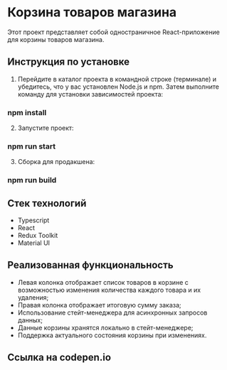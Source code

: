 # Корзина товаров магазина

Этот проект представляет собой одностраничное React-приложение для корзины товаров магазина.

## Инструкция по установке

1. Перейдите в каталог проекта в командной строке (терминале) и убедитесь, что у вас установлен Node.js и npm. Затем выполните команду для установки зависимостей проекта:

### npm install

2. Запустите проект:

### npm run start

3. Сборка для продакшена:

### npm run build

## Стек технологий

- Typescript
- React
- Redux Toolkit
- Material UI

## Реализованная функциональность

- Левая колонка отображает список товаров в корзине с возможностью изменения количества каждого товара и их удаления;
- Правая колонка отображает итоговую сумму заказа;
- Использование стейт-менеджера для асинхронных запросов данных;
- Данные корзины хранятся локально в стейт-менеджере;
- Поддержка актуального состояния корзины при изменениях.

## Ссылка на codepen.io
